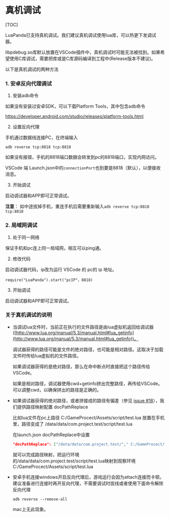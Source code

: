 # 真机调试

[TOC]

LuaPanda已支持真机调试。我们建议真机调试使用lua库，可以热更下发调试器。

libpdebug.so库默认放置在VSCode插件中，真机调试时可能无法被找到。如果希望使用C库调试，需要把库或是C库源码编译到工程中(Release版本不建议)。

以下是真机调试的两种方法

### 1. 安卓反向代理调试

1. 安装adb命令

如果没有安装过安卓SDK，可以下载Platform Tools，其中包含adb命令

https://developer.android.com/studio/releases/platform-tools.html

2. 设置反向代理

手机通过数据线连接PC，在终端输入

```
adb reverse tcp:8818 tcp:8818
```

如果没有报错，手机的8818端口数据会转发到pc的8818端口，实现内网访问。

VSCode 端 Launch.json中的`connectionPort`也到要是8818（默认），以便接收消息。

3. 开始调试

启动调试器和APP即可正常调试。



**注意**： 如中途拔掉手机，重连手机后需要重新输入`adb reverse tcp:8818 tcp:8818`



### 2. 局域网调试

1. 处于同一网络

保证手机和pc连上同一局域网，相互可以ping通。

2. 修改代码

启动调试器代码，ip改为运行 VSCode 的 pc的 ip 地址。

```
require("LuaPanda").start("pcIP"，8818)
```

3. 开始调试

启动调试器和APP即可正常调试。



### 关于真机调试的说明

+ 当调试lua文件时，当前正在执行的文件路径是由lua虚拟机返回给调试器([http://www.lua.org/manual/5.3/manual.html#lua_getinfo](http://www.lua.org/manual/5.3/manual.html#lua_getinfo))。

  调试器获得的路径可能是文件的绝对路径，也可能是相对路径。这取决于加载文件时传给lua虚拟机的文件路径。

  如果调试器获得的是绝对路径，那么在命中断点时直接把这个路径传给VSCode。

  如果是相对路径，调试器使用cwd+getinfo拼出完整路径，再传给VSCode。可以调整cwd，以确保拼出的路径是正确的。

+ 如果调试器获得的绝对路径，或者拼接成的路径有偏差（参见 [issue #18](https://github.com/Tencent/LuaPanda/issues/18)），我们提供路径映射配置 docPathReplace

  比如lua文件在pc上路径 		 C:/GameProcect/Assets/script/test.lua
  放置在手机里，路径变成了 	/data/data/com.project.test/script/test.lua

  在launch.json docPathReplace中设置

  ```json
  "docPathReplace": ["/data/data/com.project.test/"," C:/GameProcect/Assets/"]
  ```

  就可以完成路径映射，把运行环境的/data/data/com.project.test/script/test.lua映射到观察环境C:/GameProcect/Assets/script/test.lua

+ 安卓手机连接windows开启反向代理后，游戏运行会因为attach连接而卡顿。建议准备进行连接时再开反向代理，不需要调试时拔线或者使用下面命令解除反向代理

  ```
  adb reverse --remove-all
  ```

  mac上无此现象。